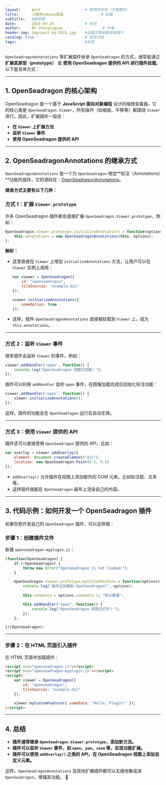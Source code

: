 ```yaml
---
layout:     post   				    # 使用的布局（不需要改）
title:      小程序canvas宽高 				# 标题 
subtitle:   #副标题
date:       2025-03-24 				# 时间
author:     BY chenqingyun					# 作者
header-img: img/post-bg-2015.jpg 	#这篇文章标题背景图片
catalog: true 						# 是否归档
tags:								#标签
---
```

`OpenSeadragonAnnotations` 等扩展插件继承 `OpenSeadragon` 的方式，通常是通过 **扩展其原型（prototype）** 或 **使用 OpenSeadragon 提供的 API 进行插件挂载**。以下是具体方式：

---

## **1. OpenSeadragon 的核心架构**
OpenSeadragon 是一个基于 **JavaScript 面向对象编程** 设计的缩放查看器，它的核心类是 `OpenSeadragon.Viewer`，所有操作（如缩放、平移等）都围绕 `Viewer` 进行。因此，扩展插件一般会：

- **在 `Viewer` 上扩展方法**
- **监听 `Viewer` 事件**
- **使用 OpenSeadragon 提供的 API**

---

## **2. OpenSeadragonAnnotations 的继承方式**
`OpenSeadragonAnnotations` 是一个为 `OpenSeadragon` 增加**标注（Annotations）**功能的插件，它的源码在：[OpenSeadragonAnnotations](https://github.com/openseadragon/openseadragon-annotations)。

**继承方式主要有以下几种：**

### **方式 1：扩展 `Viewer.prototype`**
许多 OpenSeadragon 插件都会直接扩展 `OpenSeadragon.Viewer.prototype`，例如：
```js
OpenSeadragon.Viewer.prototype.initializeAnnotations = function(options) {
    this.annotations = new OpenSeadragonAnnotations(this, options);
};
```
**解析：**
- 这里直接在 `Viewer` 上增加 `initializeAnnotations` 方法，让用户可以在 `Viewer` 实例上调用：
  ```js
  var viewer = OpenSeadragon({
      id: "openseadragon",
      tileSources: "example.dzi"
  });

  viewer.initializeAnnotations({
      someOption: true
  });
  ```
- 这样，插件 `OpenSeadragonAnnotations` 直接被挂载到 `Viewer` 上，成为 `this.annotations`。

---

### **方式 2：监听 `Viewer` 事件**
很多插件会监听 `Viewer` 的事件，例如：
```js
viewer.addHandler('open', function() {
    console.log("OpenSeadragon 视图已加载！");
});
```
插件可以利用 `addHandler` 监听 `open` 事件，在图像加载完成后初始化标注功能：
```js
viewer.addHandler('open', function() {
    viewer.initializeAnnotations();
});
```
这样，插件的功能会在 `OpenSeadragon` 运行后自动生效。

---

### **方式 3：使用 `Viewer` 提供的 API**
插件还可以直接使用 `OpenSeadragon` 提供的 API，比如：
```js
var overlay = viewer.addOverlay({
    element: document.createElement("div"),
    location: new OpenSeadragon.Point(0.5, 0.5)
});
```
- `addOverlay()` 允许插件在视图上添加额外的 DOM 元素，比如标注框、文本等。
- 这样插件就能在 `OpenSeadragon` 画布上渲染自己的内容。

---

## **3. 代码示例：如何开发一个 OpenSeadragon 插件**
如果你想开发自己的 `OpenSeadragon` 插件，可以这样做：

### **步骤 1：创建插件文件**
新建 `openseadragon-myplugin.js`：
```js
(function(OpenSeadragon) {
    if (!OpenSeadragon) {
        throw new Error("OpenSeadragon is not loaded!");
    }

    OpenSeadragon.Viewer.prototype.myCustomFeature = function(options) {
        console.log("插件已加载到 OpenSeadragon!", options);
        
        this.someData = options.someData || "默认数据";

        this.addHandler("open", function() {
            console.log("OpenSeadragon 视图已打开！");
        });
    };

})(OpenSeadragon);
```
---

### **步骤 2：在 HTML 页面引入插件**
在 HTML 页面中加载插件：
```html
<script src="openseadragon.js"></script>
<script src="openseadragon-myplugin.js"></script>
<script>
    var viewer = OpenSeadragon({
        id: "openseadragon",
        tileSources: "example.dzi"
    });

    viewer.myCustomFeature({ someData: "Hello, Plugin!" });
</script>
```
---

## **4. 总结**
- **插件通常继承 `OpenSeadragon.Viewer.prototype`，添加新方法。**
- **插件可以监听 `Viewer` 事件，如 `open`、`pan`、`zoom` 等，实现功能扩展。**
- **插件可以使用 `addOverlay()` 之类的 API，在 OpenSeadragon 视图上添加自定义元素。**

这样，`OpenSeadragonAnnotations` 及其他扩展插件都可以无缝地集成进 `OpenSeadragon`，增强其功能。 🚀